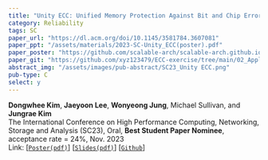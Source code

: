 ```yaml
---
title: "Unity ECC: Unified Memory Protection Against Bit and Chip Errors"
category: Reliability
tags: SC
paper_url: "https://dl.acm.org/doi/10.1145/3581784.3607081"
paper_ppt: "/assets/materials/2023-SC-Unity_ECC(poster).pdf"
paper_poster: "https://github.com/scalable-arch/scalable-arch.github.io/raw/main/assets/materials/2023-SC-Unity_ECC(poster).pdf"
paper_git: "https://github.com/xyz123479/ECC-exercise/tree/main/02_Application/02_DDR5_ODECC_RLECC"
abstract_img: "/assets/images/pub-abstract/SC23_Unity ECC.png"
pub-type: C
select: y
---
```


**Dongwhee Kim**, **Jaeyoon Lee**, **Wonyeong Jung**, Michael Sullivan, and **Jungrae Kim** <br>
The International Conference on High Performance Computing, Networking, Storage and Analysis (SC23), Oral, **Best Student Paper Nominee**, acceptance rate = 24%, Nov. 2023 <br>
Link: [[```Poster(pdf)```](https://github.com/scalable-arch/scalable-arch.github.io/raw/main/assets/materials/2023-SC-Unity_ECC(poster).pdf)] 
    [[```Slides(pdf)```](https://github.com/scalable-arch/scalable-arch.github.io/raw/main/assets/materials/2023-SC-Unity_ECC(slides).pdf)]
    [[```Github```](https://github.com/xyz123479/ECC-exercise/tree/main/02_Application/02_DDR5_ODECC_RLECC)]


